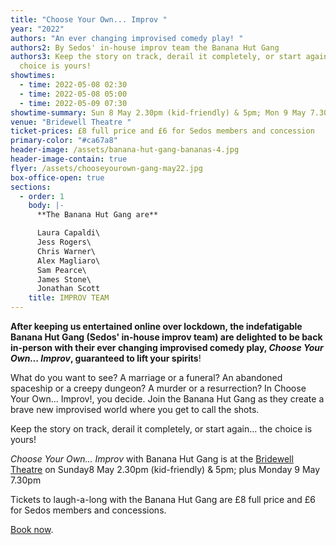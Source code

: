 ```yaml
---
title: "Choose Your Own... Improv "
year: "2022"
authors: "An ever changing improvised comedy play! "
authors2: By Sedos' in-house improv team the Banana Hut Gang
authors3: Keep the story on track, derail it completely, or start again... the
  choice is yours!
showtimes:
  - time: 2022-05-08 02:30
  - time: 2022-05-08 05:00
  - time: 2022-05-09 07:30
showtime-summary: Sun 8 May 2.30pm (kid-friendly) & 5pm; Mon 9 May 7.30pm
venue: "Bridewell Theatre "
ticket-prices: £8 full price and £6 for Sedos members and concession
primary-color: "#ca67a8"
header-image: /assets/banana-hut-gang-bananas-4.jpg
header-image-contain: true
flyer: /assets/chooseyourown-gang-may22.jpg
box-office-open: true
sections:
  - order: 1
    body: |-
      **The Banana Hut Gang are**

      Laura Capaldi\
      Jess Rogers\
      Chris Warner\
      Alex Magliaro\
      Sam Pearce\
      James Stone\
      Jonathan Scott
    title: IMPROV TEAM
---
```

**After keeping us entertained online over lockdown, the indefatigable Banana Hut Gang (Sedos' in-house improv team) are delighted to be back in-person with their ever changing improvised comedy play, *Choose Your Own... Improv*, guaranteed to lift your spirits**!

What do you want to see? A marriage or a funeral? An abandoned spaceship or a creepy dungeon? A murder or a resurrection? In Choose Your Own... Improv!, you decide. Join the Banana Hut Gang as they create a brave new improvised world where you get to call the shots.

Keep the story on track, derail it completely, or start again... the choice is yours!

*Choose Your Own... Improv* with Banana Hut Gang is at the [Bridewell Theatre](https://sedos.co.uk/venues/bridewell) on Sunday8 May 2.30pm (kid-friendly) & 5pm; plus Monday 9 May 7.30pm

Tickets to laugh-a-long with the Banana Hut Gang are £8 full price and £6 for Sedos members and concessions.

[Book now](https://sedos.ticketsolve.com).